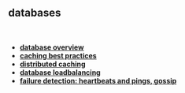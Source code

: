 ## databases

<br>


* **[database overview](database_overview.pdf)**
* **[caching best practices](caching.pdf)**
* **[distributed caching](distributed_caching.pdf)**
* **[database loadbalancing](database_loadbalancing.pdf)**
* **[failure detection: heartbeats and pings, gossip](failure_detection.pdf)**
